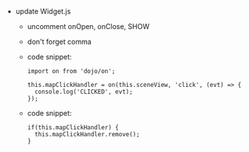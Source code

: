 * update Widget.js
  * uncomment onOpen, onClose, SHOW
  * don't forget comma
  * code snippet:

    ```
    import on from 'dojo/on';
    ```
    
    ```
    this.mapClickHandler = on(this.sceneView, 'click', (evt) => {
      console.log('CLICKED', evt);
    });
    ```
  
  * code snippet:
  
    ```
    if(this.mapClickHandler) {
      this.mapClickHandler.remove();
    }
    ```
